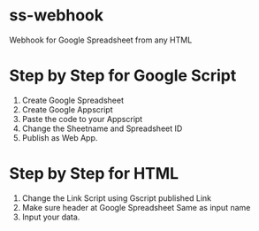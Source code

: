 # ss-webhook
Webhook for Google Spreadsheet from any HTML

# Step by Step for Google Script
1. Create Google Spreadsheet
2. Create Google Appscript
3. Paste the code to your Appscript
4. Change the Sheetname and Spreadsheet ID
5. Publish as Web App.

# Step by Step for HTML
1. Change the Link Script using Gscript published Link
2. Make sure header at Google Spreadsheet Same as input name
3. Input your data.
